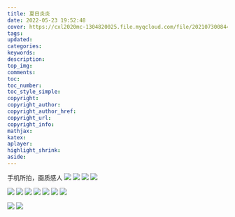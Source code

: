 ```yaml
---
title: 夏日炎炎
date: 2022-05-23 19:52:48
cover: https://cxl2020mc-1304820025.file.myqcloud.com/file/20210730084404.png
tags:
updated:
categories:
keywords:
description:
top_img:
comments:
toc:
toc_number:
toc_style_simple:
copyright:
copyright_author:
copyright_author_href:
copyright_url:
copyright_info:
mathjax:
katex:
aplayer:
highlight_shrink:
aside:
---
```


手机所拍，画质感人
![](https://cxl2020mc-1304820025.file.myqcloud.com/file/20210730080549.jpg)
![](https://cxl2020mc-1304820025.file.myqcloud.com/file/20210730080827.jpg)
![](https://cxl2020mc-1304820025.file.myqcloud.com/file/20210730081052.jpg)
![](https://cxl2020mc-1304820025.file.myqcloud.com/file/20210730081221.jpg)
<!-- ![](https://cxl2020mc-1304820025.file.myqcloud.com/file/20210730081310.jpg) -->
![](https://cxl2020mc-1304820025.file.myqcloud.com/file/20210730081346.jpg)
![](https://cxl2020mc-1304820025.file.myqcloud.com/file/20210730081414.jpg)
![](https://cxl2020mc-1304820025.file.myqcloud.com/file/20210730081434.jpg)
![](https://cxl2020mc-1304820025.file.myqcloud.com/file/20210730081511.jpg)
![](https://cxl2020mc-1304820025.file.myqcloud.com/file/20210730081603.jpg)
![](https://cxl2020mc-1304820025.file.myqcloud.com/file/20210730082043.jpg)
![](https://cxl2020mc-1304820025.file.myqcloud.com/file/20210730083117.jpg)
<!-- ![](https://cxl2020mc-1304820025.file.myqcloud.com/file/20210730083303.jpg) -->
<!-- ![](https://cxl2020mc-1304820025.file.myqcloud.com/file/20210730083357.jpg) -->
<!-- ![](https://cxl2020mc-1304820025.file.myqcloud.com/file/20210730083456.jpg) -->
<!-- ![](https://cxl2020mc-1304820025.file.myqcloud.com/file/20210730083546.jpg) -->
<!-- ![](https://cxl2020mc-1304820025.file.myqcloud.com/file/20210730083656.jpg) -->
![](https://cxl2020mc-1304820025.file.myqcloud.com/file/20210730083749.jpg)
![](https://cxl2020mc-1304820025.file.myqcloud.com/file/20210730083835.jpg)

